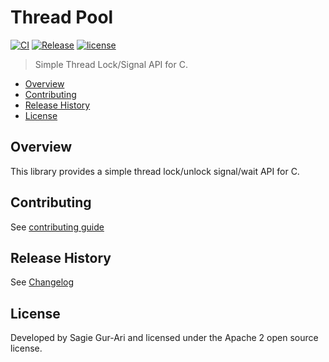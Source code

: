 # Thread Pool

[![CI](https://github.com/sagiegurari/c_thread_lock/workflows/CI/badge.svg?branch=master)](https://github.com/sagiegurari/c_thread_lock/actions)
[![Release](https://img.shields.io/github/v/release/sagiegurari/c_thread_lock)](https://github.com/sagiegurari/c_thread_lock/releases)
[![license](https://img.shields.io/github/license/sagiegurari/c_thread_lock)](https://github.com/sagiegurari/c_thread_lock/blob/master/LICENSE)

> Simple Thread Lock/Signal API for C.

* [Overview](#overview)
* [Contributing](.github/CONTRIBUTING.md)
* [Release History](CHANGELOG.md)
* [License](#license)

<a name="overview"></a>
## Overview
This library provides a simple thread lock/unlock signal/wait API for C.

## Contributing
See [contributing guide](.github/CONTRIBUTING.md)

<a name="history"></a>
## Release History

See [Changelog](CHANGELOG.md)

<a name="license"></a>
## License
Developed by Sagie Gur-Ari and licensed under the Apache 2 open source license.
